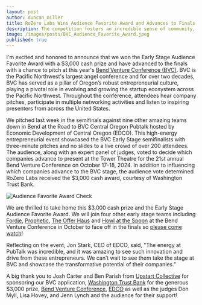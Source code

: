 ```yaml
---
layout: post
author: duncan_miller
title: RoZero Labs Wins Audience Favorite Award and Advances to Finals at Bend Venture Conference
description: The competition fosters an incredible sense of community, where early-stage teams can network, share ideas, and gain valuable feedback
image: /images/posts/BVC_Audience_Favorite_Award.jpeg
published: true
---
```


I'm excited and honored to announce that we won the Early Stage Audience Favorite Award with a $3,000 cash prize and have advanced to the finals with a chance to pitch at this year's [Bend Venture Conference (BVC)](https://www.bendvc.com/). BVC is the Pacific Northwest's largest angel conference and for over two decades, BVC has served as a pillar of Oregon’s robust entrepreneurial culture, playing a pivotal role in evolving and growing the startup ecosystem across the Pacific Northwest. Throughout the conference, attendees hear company pitches, participate in multiple networking activities and listen to inspiring presenters from across the United States.

We pitched last week in the semifinals against nine other amazing teams down in Bend at the Road to BVC Central Oregon Pubtalk hosted by Economic Development of Central Oregon (EDCO). This high-energy entrepreneurial event showcased the BVC Early Stage semifinalists with three-minute pitches and no slides to a live crowd of over 200 attendees. The audience, along with an expert panel of judges, voted to decide which companies advance to present at the Tower Theatre for the 21st annual Bend Venture Conference on October 17-18, 2024. In addition to influencing which companies advance to the BVC stage, the audience vote determined RoZero Labs received the $3,000 cash award, courtesy of Washington Trust Bank.

![Audience Favorite Award Check](/images/posts/bvc_check_small.jpeg)

We are thrilled to take home this $3,000 cash prize and the Early Stage Audience Favorite Award. We will join four other early stage teams including [Fordje](https://www.fordje.com/), [Prophetic](https://www.propheticsoftware.ai/), [The Offer Haus](https://www.theofferhaus.com/) and [Howl at the Spoon](https://howlatthespoon.com/) at the Bend Venture Conference in October to face off in the finals so [please come watch](https://www.eventbrite.com/e/2024-bend-venture-conference-tickets-945142515707?aff=oddtdtcreator)!

Reflecting on the event, Jon Stark, CEO of EDCO, said, "The energy at PubTalk was incredible, and it was amazing to see such innovation and drive from these entrepreneurs. We can’t wait to see them take the stage at BVC and showcase the transformative potential of their companies."

A big thank you to Josh Carter and Ben Parish from [Upstart Collective](https://www.upstartcollective.org/) for sponsoring our BVC application, [Washington Trust Bank](https://www.oregonventurefund.com/) for the generous $3,000 prize, [Bend Venture Conference](https://www.bendvc.com/), [EDCO](https://edcoinfo.com/) as well as the judges Don Myll, Lisa Hovey, and Jenn Lynch and the audience for their support!
